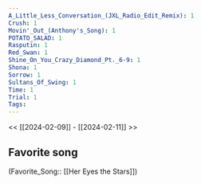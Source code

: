 ```yaml
---
A_Little_Less_Conversation_(JXL_Radio_Edit_Remix): 1
Crush: 1
Movin'_Out_(Anthony's_Song): 1
POTATO_SALAD: 1
Rasputin: 1
Red_Swan: 1
Shine_On_You_Crazy_Diamond_Pt._6-9: 1
Shona: 1
Sorrow: 1
Sultans_Of_Swing: 1
Time: 1
Trial: 1
Tags: 
---
```

 << [[2024-02-09]] - [[2024-02-11]] >> 
## Favorite song
(Favorite_Song:: [[Her Eyes the Stars]])